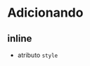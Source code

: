 # Adicionando

## inline
* atributo `style` 

## <style>
* tag html que irá conter o css

## <link>
* arquivo css externo

## @import
* arquivo css externo